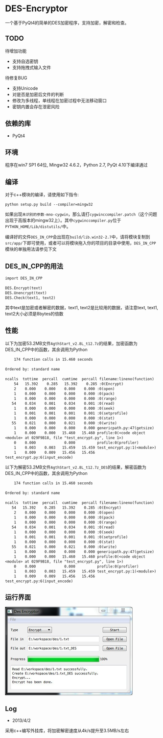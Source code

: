 DES-Encryptor
=============

一个基于PyQt4的简单的DES加密程序，支持加密，解密和检查。

TODO
----

待增加功能

*   支持自选密钥
*   支持拖拽式输入文件
    
待修复BUG

*   支持Unicode
*   对是否是加密后文件的判断
*   修改为多线程，单线程在加密过程中无法移动窗口
*   密钥内置会存在泄密风险
    
依赖的库
--------

*   PyQt4

环境
----

程序在win7 SP1 64位, Mingw32 4.6.2，Python 2.7, PyQt 4.10下编译通过

编译
----

对于c++模块的编译，请使用如下指令:

    python setup.py build --compiler=mingw32
    
如果出现`未识别的参数-mno-cygwin`，那么请打`cygwinccompiler.patch`（这个问题出现于高版本的mingw32上）。其中`cygwinccompiler.py`位于`PYTHON_HOME/Lib/distutils/`中。

编译好的文件`DES_IN_CPP`会出现在`build/lib.win32-2.7`中，请将模块复制到`src/app/`下即可使用，或者可以将模块拖入你的项目的目录中使用，`DES_IN_CPP`模块的单独用法请参见下文

DES_IN_CPP的用法
----------

    import DES_IN_CPP
    
    DES.Encrypt(text)
    DES.Unencrypt(text)
    DES.Check(text1, text2)
    
其中text是加密或者解密的数据，text1, text2是比较用的数据，请注意text, text1, text2大小必须是8bytes的倍数

性能
----

以下为加密53.2MB文件`AgthStart_v2.8L_t12.7z`的结果，加密函数为DES_IN_CPP中的函数，其余调用为Python

        174 function calls in 15.460 seconds

    Ordered by: standard name

    ncalls  tottime  percall  cumtime  percall filename:lineno(function)
        54   15.392    0.285   15.392    0.285 :0(Encrypt)
        2    0.000    0.000    0.000    0.000 :0(open)
        1    0.000    0.000    0.000    0.000 :0(pack)
        1    0.000    0.000    0.000    0.000 :0(range)
       54    0.034    0.001    0.034    0.001 :0(read)
        1    0.000    0.000    0.000    0.000 :0(seek)
        1    0.001    0.001    0.001    0.001 :0(setprofile)
        1    0.000    0.000    0.000    0.000 :0(stat)
       55    0.021    0.000    0.021    0.000 :0(write)
        1    0.000    0.000    0.000    0.000 genericpath.py:47(getsize)
        1    0.000    0.000   15.460   15.460 profile:0(<code object <module> at 029F9B18, file "test_encrypt.py", line 1>)
        0    0.000             0.000          profile:0(profiler)
        1    0.003    0.003   15.459   15.459 test_encrypt.py:1(<module>)
        1    0.009    0.009   15.456   15.456 test_encrypt.py:6(input_encode)


以下为解密53.2MB文件`AgthStart_v2.8L_t12.7z_DES`的结果，解密函数为DES_IN_CPP中的函数，其余调用为Python

        174 function calls in 15.460 seconds

    Ordered by: standard name

    ncalls  tottime  percall  cumtime  percall filename:lineno(function)
       54   15.392    0.285   15.392    0.285 :0(Encrypt)
        2    0.000    0.000    0.000    0.000 :0(open)
        1    0.000    0.000    0.000    0.000 :0(pack)
        1    0.000    0.000    0.000    0.000 :0(range)
       54    0.034    0.001    0.034    0.001 :0(read)
        1    0.000    0.000    0.000    0.000 :0(seek)
        1    0.001    0.001    0.001    0.001 :0(setprofile)
        1    0.000    0.000    0.000    0.000 :0(stat)
       55    0.021    0.000    0.021    0.000 :0(write)
        1    0.000    0.000    0.000    0.000 genericpath.py:47(getsize)
        1    0.000    0.000   15.460   15.460 profile:0(<code object <module> at 029F9B18, file "test_encrypt.py", line 1>)
        0    0.000             0.000          profile:0(profiler)
        1    0.003    0.003   15.459   15.459 test_encrypt.py:1(<module>)
        1    0.009    0.009   15.456   15.456 test_encrypt.py:6(input_encode)

运行界面
--------

![运行界面](/sample/img.jpg)
    
Log
---
*   2013/4/2

采用c++编写外挂库，将加密解密速度从4k/s提升至3.5MB/s左右
